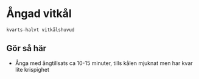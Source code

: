 # Ångad vitkål
```
kvarts-halvt vitkålshuvud
```
## Gör så här
* Ånga med ångtillsats ca 10-15 minuter, tills kålen mjuknat men har kvar lite krispighet
